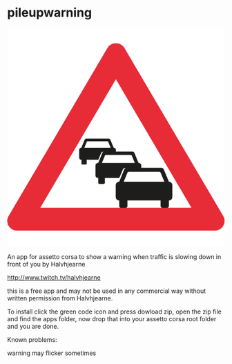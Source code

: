 # pileupwarning

![screenshot](https://github.com/Halvhjearne/pileupwarning/blob/master/apps/lua/pileupwarning/pileup.png?raw=true)

An app for assetto corsa to show a warning when traffic is slowing down in front of you by Halvhjearne

http://www.twitch.tv/halvhjearne

this is a free app and may not be used in any commercial way without written permission from Halvhjearne.

To install click the green code icon and press dowload zip, open the zip file and find the apps folder, now drop that into your assetto corsa root folder and you are done.

Known problems:

warning may flicker sometimes
